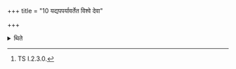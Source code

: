 +++
title = "10 यद्यपपर्यावर्तेत विश्वे देवा"

+++

<details><summary>थिते</summary>

10. If he turns away his face (from the fire) he should mutter viśve devā abhi māmāvavr̥tran.[^1]  


[^1]: TS I.2.3.0.
</details>
